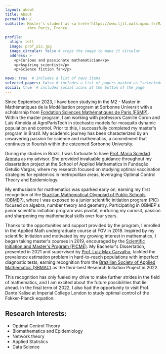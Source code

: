 ```yaml
---
layout: about
title: About
permalink: /
subtitle: Master's student at <a href='https://www.ljll.math.upmc.fr/MathModel/enseignement/les_cours_fondamentaux_en.html'> Sorbonne University</a> and Intern at <a href="https://www.agroparistech.fr/">AgroParisTech</a> (Paris-Saclay University). 
          <br> Paris, France.

profile:
  align: left
  image: prof_pic.jpg
  image_circular: false # crops the image to make it circular
  address: >
    <p>Curious and passionate mathematician</p> 
    <p>Aspiring scientist</p>
    <p>Science fiction fan</p>

news: true  # includes a list of news items
selected_papers: false # includes a list of papers marked as "selected={true}"
social: true  # includes social icons at the bottom of the page
---
```


Since September 2023, I have been studying in the M2 - Master in Mathématiques de la Modélisation program at Sorbonne Universit with a scholarship from [Fondation Sciences Mathématiques de Paris (FSMP)](https://www.sciencesmaths-paris.fr/en/).
Within the master program, I am working with professors Camille Coron and Luis Almeida at AgroParisTech in stochastic models for mosquito dynamic population and control.
Prior to this, I successfully completed my master's program in Brazil.
My academic journey has been characterized by an unwavering passion for science and mathematics, a commitment that continues to flourish within the esteemed Sorbonne University. 

During my studies in Brazil, I was fortunate to have [Prof. Maria Soledad Aronna](https://sites.google.com/view/aronna/home) as my advisor. 
She provided invaluable guidance throughout my dissertation project at the School of Applied Mathematics in Fundação Getulio Vargas, where my research focused on studying optimal vaccination strategies for epidemics in metropolitan areas, leveraging Optimal Control Theory and Epidemiology.

My enthusiasm for mathematics was sparked early on, earning my first recognition at the [Brazilian Mathematical Olympiad of Public Schools (OBMEP)](http://www.obmep.org.br/), where I was exposed to a junior scientific initiation program (PIC) focused on algebra, number theory and geometry.
Participating in OBMEP's junior scientific initiation program was pivotal, nurturing my curiosit, passion and sharpening my mathematical skills over four years.

Thanks to the opportunities and support provided by the program, I enrolled in the Applied Math undergraduate course at FGV in 2018.
Inspired by my scientific initiation and motivated by my growing interest in mathematics, I began taking master's courses in 2019, encouraged by the [Scientific Initiation and Master's Program (PICME)](https://picme.obmep.org.br/). 
My Bachelor's Dissertation, presented in 2021 and supervised by [Prof. Luiz Max Carvalho](https://github.com/maxbiostat), tackled the prevalence estimation problem in hard-to-reach populations with imperfect diagnostic tests, earning recognition from the [Brazilian Society of Applied Mathematics (SBMAC)](https://www.sbmac.org.br/) as the third-best Research Initiation Project in 2022.

This recognition has only fueled my drive to make further strides in the field of mathematics, and I am excited about the future possibilities that lie ahead. 
In the final term of 2022, I also had the opportunity to visit Prof. Dante Kalise at Imperial College London to study optimal control of the Fokker-Planck equation.

## Research Interests:

- Optimal Control Theory
- Biomathematics and Epidemiology
- Network theory
- Applied Statistics
- Data Science
